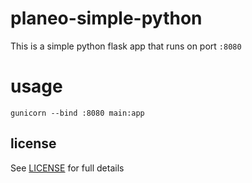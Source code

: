 # planeo-simple-python
This is a simple python flask app that runs on port `:8080`

# usage
`gunicorn --bind :8080 main:app`

## license
See [LICENSE](https://github.com/planeodev/planeo-simple-python/blob/master/LICENSE) for full details